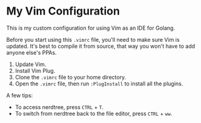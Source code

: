 # My Vim Configuration

This is my custom configuration for using Vim as an IDE for Golang.

Before you start using this `.vimrc` file, you'll need to make sure Vim is updated. It's best to compile it from source, that way you won't have to add anyone else's PPAs. 

1. Update Vim. 
2. Install Vim Plug. 
3. Clone the `.vimrc` file to your home directory. 
4. Open the `.vimrc` file, then run `:PlugInstall` to install all the plugins. 

A few tips: 
- To access nerdtree, press `CTRL` + `T`. 
- To switch from nerdtree back to the file editor, press `CTRL` + `ww`. 
